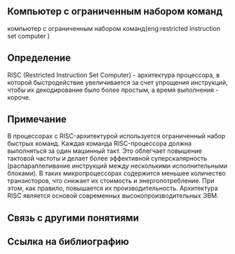 ## Компьютер с ограниченным набором команд
компьютер с ограниченным набором команд(eng:restricted instruction set computer )
## Определение

RISC (Restricted Instruction Set Computer) - архитектура процессора, в которой быстродействие увеличивается за счет упрощения инструкций, 
чтобы их декодирование было более простым, а время выполнения - короче. 
## Примечание
В процессорах с RISC-архитектурой используется ограниченный набор быстрых команд. Каждая команда RISC-процессора должна выполняться за один машинный такт. 
Это облегчает повышение тактовой частоты и делает более эффективной суперскалярность (распараллеливание инструкций между несколькими исполнительными блоками).
В таких микропроцессорах содержится меньшее количество транзисторов, что снижает их стоимость и энергопотребление.
При этом, как правило, повышается их производительность. Архитектура RISC является основой современных высокопроизводительных ЭВМ.

## Связь с другими понятиями


## Cсылка на библиографию


